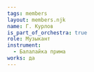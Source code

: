 ```yaml
---
tags: members
layout: members.njk
name: Г. Курлов
is_part_of_orchestra: true
role: Музыкант
instrument:
  - Балалайка прима
works: да
---
```

